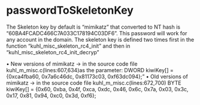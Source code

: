 # passwordToSkeletonKey
The Skeleton key by default is “mimikatz” that converted to NT hash is “60BA4FCADC466C7A033C178194C03DF6”. This password will work for any account in the domain. 
The skeleton key is defined two times first in the function “kuhl_misc_skeleton_rc4_init” and then in “kuhl_misc_skeleton_rc4_init_decryp”

• New versions of mimikatz →  in the source code file kuhl_m_misc.c(lines:607,634)as the parameter:
    DWORD kiwiKey[] = {0xca4fba60, 0x7a6c46dc, 0x81173c03, 0xf63dc094};”
• Old versions of mimikatz → in the source code file kuhl_m_misc.c(lines:672,700)
    BYTE kiwiKey[] = {0x60, 0xba, 0x4f, 0xca, 0xdc, 0x46, 0x6c, 0x7a, 0x03, 0x3c, 0x17, 0x81, 0x94, 0xc0, 0x3d, 0xf6};
